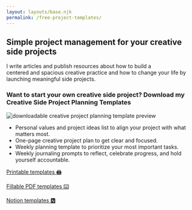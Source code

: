 ```yaml
---
layout: layouts/base.njk
permalink: /free-project-templates/
---
```


<h2>Simple project management for your creative side projects</h2>
<p>I write articles and publish resources about how to build a centered and spacious creative practice and how to change your life by launching meaningful side projects.</p>
<div class="freebie calloutbox">
  <h3 class="callout__header">Want to start your own creative side project? Download my Creative Side Project Planning Templates</h3>
  <div class="callout__container">
    <div class="callout__left">
      <img class="callout__left-image" alt="downloadable creative project planning template preview" src="https://samantha-andrews.s3.us-east-2.amazonaws.com/free/creative-project-planning-templates/creative_project_templates_preview_image.png"/>
    </div>
    <ul class="callout__list">
      <li>Personal values and project ideas list to align your project with what matters most.</li>
      <li>One-page creative project plan to get clear and focused.</li>
      <li>Weekly planning template to prioritize your most important tasks.</li>
      <li>Weekly journaling prompts to reflect, celebrate progress, and hold yourself accountable.</li>
    </ul>
  </div>
  <p class="button">
    <a href="https://samantha-andrews.s3.us-east-2.amazonaws.com/free/creative-project-planning-templates/print_creative_project_templates.pdf">Printable templates 🖨 </a>
  </p>
  <p class="button">
    <a href="https://samantha-andrews.s3.us-east-2.amazonaws.com/free/creative-project-planning-templates/interactive_creative_project_templates.pdf">Fillable PDF templates ⌨️ </a>
  </p>
  <p class="button">
    <a href="https://www.notion.so/samanthaandrews/Creative-Project-Planning-Templates-ff03618855bb4f4fb1f3f53ca2307a92">Notion templates 🅽 </a>
  </p>
</div>
